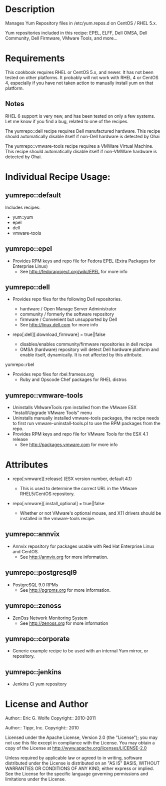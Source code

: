 Description
===========

Manages Yum Repository files in /etc/yum.repos.d on CentOS / RHEL 5.x.

Yum repositories included in this recipe:
EPEL, ELFF, Dell OMSA, Dell Community, Dell Firmware, VMware Tools, and more...

Requirements
============

This cookbook requires RHEL or CentOS 5.x, and newer.
It has not been tested on other platforms.  It probably will
not work with RHEL 4 or CentOS 4, especially if you have not
taken action to manually install yum on that platform.

Notes
-----

RHEL 6 support is very new, and has been tested on only a few systems.
Let me know if you find a bug, related to one of the recipes.

The yumrepo::dell recipe requires Dell manufactured hardware.  This
recipe should automatically disable itself if non-Dell hardware is
detected by Ohai

The yumrepo::vmware-tools recipe requires a VMWare Virtual Machine.
This recipe should automatically disable itself if non-VMWare hardware
is detected by Ohai.

Individual Recipe Usage:
=======================

yumrepo::default
----------------

Includes recipes:

* yum::yum
* epel
* dell
* vmware-tools

yumrepo::epel
-------------

- Provides RPM keys and repo file for
   Fedora EPEL (Extra Packages for Enterprise Linux)
  * See http://fedoraproject.org/wiki/EPEL for more info

yumrepo::dell
-------------

- Provides repo files for the following Dell repositories.
  - hardware / Open Manage Server Administrator
  - community / formerly the software repository
  - firmware / Convenient but unsupported by Dell
  * See http://linux.dell.com for more info

- repo[:dell][:download_firmware] = true||false
  * disables/enables community/firmware repositories in dell recipe
  * OMSA (hardware) repository will detect Dell hardware platform and
    enable itself, dynamically. It is not affected by this attribute.

yumrepo::rbel

- Provides repo files for rbel.frameos.org
  * Ruby and Opscode Chef packages for RHEL distros 

yumrepo::vmware-tools
---------------------

- Uninstalls VMwareTools rpm installed from the
   VMware ESX "Install/Upgrade VMware Tools" menu
- Uninstalls manually installed vmware-tools
   packages, the recipe needs to first run
   vmware-uninstall-tools.pl to use the RPM packages
   from the repo.
- Provides RPM keys and repo file for
   VMware Tools for the ESX 4.1 release
  * See http://packages.vmware.com for more info

# Attributes

- repo[:vmware][:release] (ESX version number, default 4.1)
  * This is used to determine the correct URL in the
    VMware RHEL5/CentOS repository.

- repo[:vmware][:install_optional] = true||false
  * Whether or not VMware's optional mouse, and X11
    drivers should be installed in the vmware-tools recipe.

yumrepo::annvix
---------------

- Annvix repository for packages usable with Red Hat Enterprise Linux and
   CentOS.
  * See http://annvix.org for more information.


yumrepo::postgresql9
--------------------

- PostgreSQL 9.0 RPMs
  * See http://pgrpms.org for more information.

yumrepo::zenoss
---------------

- ZenOss Network Monitoring System
  * See http://zenoss.org for more information

yumrepo::corporate
------------------

- Generic example recipe to be used with an internal Yum mirror, or repository.

yumrepo::jenkins
----------------

- Jenkins CI yum repository

License and Author
==================

Author:: Eric G. Wolfe
Copyright:: 2010-2011

Author:: Tippr, Inc.
Copyright:: 2010

Licensed under the Apache License, Version 2.0 (the "License");
you may not use this file except in compliance with the License.
You may obtain a copy of the License at
    http://www.apache.org/licenses/LICENSE-2.0

Unless required by applicable law or agreed to in writing, software
distributed under the License is distributed on an "AS IS" BASIS,
WITHOUT WARRANTIES OR CONDITIONS OF ANY KIND, either express or implied.
See the License for the specific language governing permissions and
limitations under the License.

